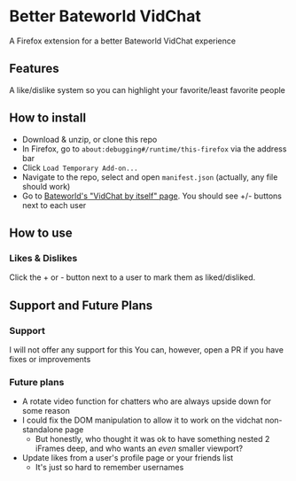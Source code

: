 # Better Bateworld VidChat
A Firefox extension for a better Bateworld VidChat experience

## Features
A like/dislike system so you can highlight your favorite/least favorite people

## How to install
- Download & unzip, or clone this repo
- In Firefox, go to `about:debugging#/runtime/this-firefox` via the address bar
- Click `Load Temporary Add-on...`
- Navigate to the repo, select and open `manifest.json` (actually, any file should work)
- Go to [Bateworld's "VidChat by itself" page](https://bateworld.com/html5-chat/chatroom.php). You should see +/- buttons next to each user

## How to use

### Likes & Dislikes
Click the + or - button next to a user to mark them as liked/disliked.


## Support and Future Plans
### Support
I will not offer any support for this
You can, however, open a PR if you have fixes or improvements

### Future plans
* A rotate video function for chatters who are always upside down for some reason
* I could fix the DOM manipulation to allow it to work on the vidchat non-standalone page
  * But honestly, who thought it was ok to have something nested 2 iFrames deep, and who wants an *even* smaller viewport?
* Update likes from a user's profile page or your friends list
  * It's just so hard to remember usernames
